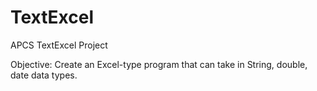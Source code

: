 TextExcel
=========

APCS TextExcel Project

Objective: Create an Excel-type program that can take in String, double, date data types.
